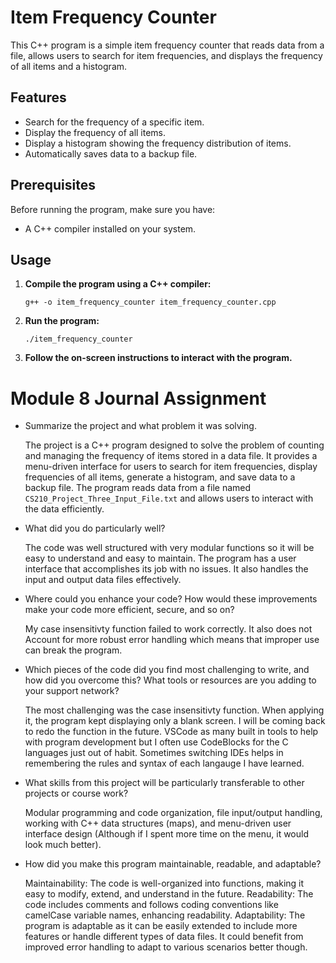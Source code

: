 # Item Frequency Counter

This C++ program is a simple item frequency counter that reads data from a file, allows users to search for item frequencies, and displays the frequency of all items and a histogram.

## Features

- Search for the frequency of a specific item.
- Display the frequency of all items.
- Display a histogram showing the frequency distribution of items.
- Automatically saves data to a backup file.

## Prerequisites

Before running the program, make sure you have:

- A C++ compiler installed on your system.

## Usage

1. **Compile the program using a C++ compiler:**

   `g++ -o item_frequency_counter item_frequency_counter.cpp`

2. **Run the program:**

     `./item_frequency_counter`

3. **Follow the on-screen instructions to interact with the program.**

# Module 8 Journal Assignment

   - Summarize the project and what problem it was solving.


     The project is a C++ program designed to solve the problem of counting and managing the frequency of items stored in a data file. It provides a menu-driven interface for users to search for item frequencies, display frequencies of all items, generate a histogram, and save data to a backup file. The program reads data from a file named `CS210_Project_Three_Input_File.txt` and allows users to interact with the data efficiently.
   
   - What did you do particularly well?


     The code was well structured with very modular functions so it will be easy to understand and easy to maintain.
     The program has a user interface that accomplishes its job with no issues.
     It also handles the input and output data files effectively.
   
   - Where could you enhance your code? How would these improvements make your code more efficient, secure, and so on?


     My case insensitivty function failed to work correctly. It also does not Account for more robust error handling which means that improper use can break the program. 
   
   - Which pieces of the code did you find most challenging to write, and how did you overcome this? What tools or resources are you adding to your support network?

     The most challenging was the case insensitivty function. When applying it, the program kept displaying only a blank screen. I will be coming back to redo the function in the future.
     VSCode as many built in tools to help with program development but I often use CodeBlocks for the C languages just out of habit. Sometimes switching IDEs helps in remembering the rules and syntax of each langauge I have learned. 
   
   - What skills from this project will be particularly transferable to other projects or course work?


      Modular programming and code organization, file input/output handling, working with C++ data structures (maps), and menu-driven user interface design (Although if I spent more time on the menu, it would look much better).
   
   - How did you make this program maintainable, readable, and adaptable?

   
      Maintainability: The code is well-organized into functions, making it easy to modify, extend, and understand in the future.
      Readability: The code includes comments and follows coding conventions like camelCase variable names, enhancing readability.
      Adaptability: The program is adaptable as it can be easily extended to include more features or handle different types of data files. It could benefit from improved error handling to adapt to various scenarios better though.
   
